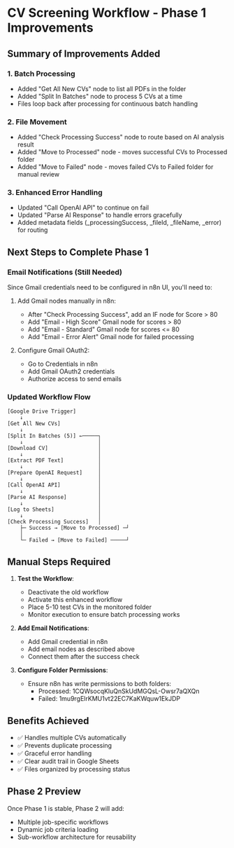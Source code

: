 # CV Screening Workflow - Phase 1 Improvements

## Summary of Improvements Added

### 1. **Batch Processing**
- Added "Get All New CVs" node to list all PDFs in the folder
- Added "Split In Batches" node to process 5 CVs at a time
- Files loop back after processing for continuous batch handling

### 2. **File Movement**
- Added "Check Processing Success" node to route based on AI analysis result
- Added "Move to Processed" node - moves successful CVs to Processed folder
- Added "Move to Failed" node - moves failed CVs to Failed folder for manual review

### 3. **Enhanced Error Handling**
- Updated "Call OpenAI API" to continue on fail
- Updated "Parse AI Response" to handle errors gracefully
- Added metadata fields (_processingSuccess, _fileId, _fileName, _error) for routing

## Next Steps to Complete Phase 1

### Email Notifications (Still Needed)
Since Gmail credentials need to be configured in n8n UI, you'll need to:

1. Add Gmail nodes manually in n8n:
   - After "Check Processing Success", add an IF node for Score > 80
   - Add "Email - High Score" Gmail node for scores > 80
   - Add "Email - Standard" Gmail node for scores <= 80
   - Add "Email - Error Alert" Gmail node for failed processing

2. Configure Gmail OAuth2:
   - Go to Credentials in n8n
   - Add Gmail OAuth2 credentials
   - Authorize access to send emails

### Updated Workflow Flow

```
[Google Drive Trigger]
    ↓
[Get All New CVs]
    ↓
[Split In Batches (5)] ←─────┐
    ↓                        │
[Download CV]                │
    ↓                        │
[Extract PDF Text]           │
    ↓                        │
[Prepare OpenAI Request]     │
    ↓                        │
[Call OpenAI API]            │
    ↓                        │
[Parse AI Response]          │
    ↓                        │
[Log to Sheets]              │
    ↓                        │
[Check Processing Success]   │
    ├─ Success → [Move to Processed] ─┘
    │
    └─ Failed → [Move to Failed] ─────┘
```

## Manual Steps Required

1. **Test the Workflow**:
   - Deactivate the old workflow
   - Activate this enhanced workflow
   - Place 5-10 test CVs in the monitored folder
   - Monitor execution to ensure batch processing works

2. **Add Email Notifications**:
   - Add Gmail credential in n8n
   - Add email nodes as described above
   - Connect them after the success check

3. **Configure Folder Permissions**:
   - Ensure n8n has write permissions to both folders:
     - Processed: 1CQWsocqKluQnSkUdMGQsL-Owsr7aQXQn
     - Failed: 1mu9rgElrKMU1vt22EC7KaKWquw1EkJDP

## Benefits Achieved
- ✅ Handles multiple CVs automatically
- ✅ Prevents duplicate processing
- ✅ Graceful error handling
- ✅ Clear audit trail in Google Sheets
- ✅ Files organized by processing status

## Phase 2 Preview
Once Phase 1 is stable, Phase 2 will add:
- Multiple job-specific workflows
- Dynamic job criteria loading
- Sub-workflow architecture for reusability